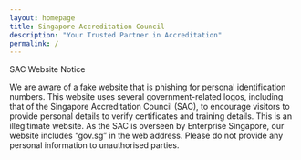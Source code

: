 ```yaml
---
layout: homepage
title: Singapore Accreditation Council
description: "Your Trusted Partner in Accreditation"
permalink: /
---
```

SAC Website Notice

We are aware of a fake website that is phishing for personal identification numbers. This website uses several government-related logos, including that of the Singapore Accreditation Council (SAC), to encourage visitors to provide personal details to verify certificates and training details. This is an illegitimate website. As the SAC is overseen by Enterprise Singapore, our website includes “gov.sg” in the web address. Please do not provide any personal information to unauthorised parties. 
<!-- Type your notification here - the notification bar will not appear if this is empty. For other changes, refer to _data/homepage.yml to edit the homepage -->

